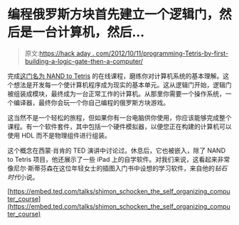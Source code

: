 # 编程俄罗斯方块首先建立一个逻辑门，然后是一台计算机，然后…

> 原文:[https://hack aday . com/2012/10/11/programming-Tetris-by-first-building-a-logic-gate-then-a-computer/](https://hackaday.com/2012/10/11/programming-tetris-by-first-building-a-logic-gate-then-a-computer-then/)

完成[这门名为 NAND to Tetris](http://www.nand2tetris.org/) 的在线课程，磨练你对计算机系统的基本理解。这个想法是开发每一个使计算机程序成为现实的基本单元。这从逻辑门开始，逻辑门被组装成模块，最终成为一台正常工作的计算机。从那里你需要一个操作系统，一个编译器，最终你会玩一个你自己编程的俄罗斯方块游戏。

这当然不是一个轻松的旅程，但如果你有一台电脑供你使用，你应该能够完成整个课程。有一个软件套件，其中包括一个硬件模拟器，以便您正在构建的计算机可以使用 HDL 而不是物理组件进行组装。

这个概念在西蒙·肖肯的 TED 演讲中讨论过。休息后，它也被嵌入，除了 NAND to Tetris 项目，他还展示了一些 iPad 上的自学软件。对我们来说，这看起来非常像尼尔·斯蒂芬森在这位年轻女士的插图入门书中设想的学习软件，来自他的*钻石时代*小说。

[https://embed.ted.com/talks/shimon_schocken_the_self_organizing_computer_course](https://embed.ted.com/talks/shimon_schocken_the_self_organizing_computer_course)